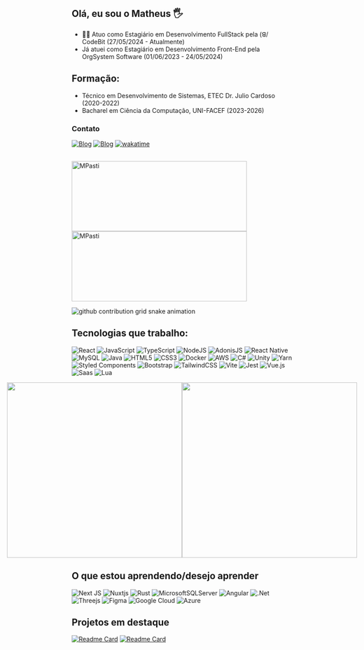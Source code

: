 ## Olá, eu sou o Matheus 🖐
- 👨‍💻 Atuo como Estagiário em Desenvolvimento FullStack pela (ꓭ/ CodeBit (27/05/2024 - Atualmente)
- Já atuei como Estagiário em Desenvolvimento Front-End pela OrgSystem Software (01/06/2023 - 24/05/2024)  
## Formação:
- Técnico em Desenvolvimento de Sistemas, ETEC Dr. Julio Cardoso (2020-2022)
- Bacharel em Ciência da Computação, UNI-FACEF (2023-2026)
### Contato
[![Blog](https://img.shields.io/badge/Instagram-E4405F?style=for-the-badge&logo=instagram&logoColor=white)](https://www.instagram.com/pastimatheus/)
[![Blog](https://img.shields.io/badge/LinkedIn-0077B5?style=for-the-badge&logo=linkedin&logoColor=white)](https://www.linkedin.com/in/matheus-pasti-7278b6253/)
[![wakatime](https://wakatime.com/badge/user/018e1a1d-df1d-4233-8782-8c4217950414.svg)](https://wakatime.com/@018e1a1d-df1d-4233-8782-8c4217950414)
<br></br>

 <p align="left">
    <img width="400em" height="160em" src="https://github-readme-stats.vercel.app/api?username=MPasti&show_icons=true&locale=en&theme=dracula" alt="MPasti"/>
  <img width="400em" height="160em" src="https://github-readme-streak-stats.herokuapp.com/?user=MPasti&theme=dracula" alt="MPasti" />
</p>
<picture>
  <source
    media="(prefers-color-scheme: dark)"
    srcset="https://raw.githubusercontent.com/MPasti/snk/output/github-contribution-grid-snake-dark.svg"
  />
  <source
    media="(prefers-color-scheme: light)"
    srcset="https://raw.githubusercontent.com/MPasti/snk/output/github-contribution-grid-snake.svg"
  />
  <img
    alt="github contribution grid snake animation"
    src="https://raw.githubusercontent.com/MPasti/snk/output/github-contribution-grid-snake.svg"
  />
</picture>

## Tecnologias que trabalho:

![React](https://img.shields.io/badge/react-%2320232a.svg?style=for-the-badge&logo=react&logoColor=%2361DAFB)
![JavaScript](https://img.shields.io/badge/javascript-%23323330.svg?style=for-the-badge&logo=javascript&logoColor=%23F7DF1E)
![TypeScript](https://img.shields.io/badge/typescript-%23007ACC.svg?style=for-the-badge&logo=typescript&logoColor=white)
![NodeJS](https://img.shields.io/badge/node.js-6DA55F?style=for-the-badge&logo=node.js&logoColor=white)
![AdonisJS](https://img.shields.io/badge/adonisjs-%23220052.svg?style=for-the-badge&logo=adonisjs&logoColor=white)
![React Native](https://img.shields.io/badge/react_native-%2320232a.svg?style=for-the-badge&logo=react&logoColor=%2361DAFB)
![MySQL](https://img.shields.io/badge/mysql-4479A1.svg?style=for-the-badge&logo=mysql&logoColor=white)
![Java](https://img.shields.io/badge/java-%23ED8B00.svg?style=for-the-badge&logo=openjdk&logoColor=white)
![HTML5](https://img.shields.io/badge/html5-%23E34F26.svg?style=for-the-badge&logo=html5&logoColor=white)
![CSS3](https://img.shields.io/badge/css3-%231572B6.svg?style=for-the-badge&logo=css3&logoColor=white)
![Docker](https://img.shields.io/badge/docker-%230db7ed.svg?style=for-the-badge&logo=docker&logoColor=white)
![AWS](https://img.shields.io/badge/AWS-%23FF9900.svg?style=for-the-badge&logo=amazon-aws&logoColor=white)
![C#](https://img.shields.io/badge/c%23-%23239120.svg?style=for-the-badge&logo=csharp&logoColor=white)
![Unity](https://img.shields.io/badge/unity-%23000000.svg?style=for-the-badge&logo=unity&logoColor=white)
![Yarn](https://img.shields.io/badge/yarn-%232C8EBB.svg?style=for-the-badge&logo=yarn&logoColor=white)
![Styled Components](https://img.shields.io/badge/styled--components-DB7093?style=for-the-badge&logo=styled-components&logoColor=white)
![Bootstrap](https://img.shields.io/badge/bootstrap-%238511FA.svg?style=for-the-badge&logo=bootstrap&logoColor=white)
![TailwindCSS](https://img.shields.io/badge/tailwindcss-%2338B2AC.svg?style=for-the-badge&logo=tailwind-css&logoColor=white)
![Vite](https://img.shields.io/badge/vite-%23646CFF.svg?style=for-the-badge&logo=vite&logoColor=white)
![Jest](https://img.shields.io/badge/-jest-%23C21325?style=for-the-badge&logo=jest&logoColor=white)
![Vue.js](https://img.shields.io/badge/vuejs-%2335495e.svg?style=for-the-badge&logo=vuedotjs&logoColor=%234FC08D)
![Saas](https://img.shields.io/badge/Sass-CC6699?style=for-the-badge&logo=sass&logoColor=white)
![Lua](https://img.shields.io/badge/Lua-2C2D72?style=for-the-badge&logo=lua&logoColor=white)

<div style="display: flex; justify-content: center;">
 <a href="https://github.com/anuraghazra/github-readme-stats">
  <img align="center" src="https://github-readme-stats.vercel.app/api/top-langs/?username=MPasti&layout=donut" width="400" />
</a>
<a href="https://wakatime.com/@MPasti">
  <img align="center" src="https://github-readme-stats.vercel.app/api/wakatime?username=@MPasti" width="400" />
</a>
</div>

## O que estou aprendendo/desejo aprender
![Next JS](https://img.shields.io/badge/Next-black?style=for-the-badge&logo=next.js&logoColor=white)
![Nuxtjs](https://img.shields.io/badge/Nuxt-002E3B?style=for-the-badge&logo=nuxtdotjs&logoColor=#00DC82)
![Rust](https://img.shields.io/badge/Rust-000000?style=for-the-badge&logo=rust&logoColor=white)
![MicrosoftSQLServer](https://img.shields.io/badge/Microsoft%20SQL%20Server-CC2927?style=for-the-badge&logo=microsoft%20sql%20server&logoColor=white)
![Angular](https://img.shields.io/badge/angular-%23DD0031.svg?style=for-the-badge&logo=angular&logoColor=white)
![.Net](https://img.shields.io/badge/.NET-5C2D91?style=for-the-badge&logo=.net&logoColor=white)
![Threejs](https://img.shields.io/badge/threejs-black?style=for-the-badge&logo=three.js&logoColor=white)
![Figma](https://img.shields.io/badge/figma-%23F24E1E.svg?style=for-the-badge&logo=figma&logoColor=white)
![Google Cloud](https://img.shields.io/badge/GoogleCloud-%234285F4.svg?style=for-the-badge&logo=google-cloud&logoColor=white)
![Azure](https://img.shields.io/badge/azure-%230072C6.svg?style=for-the-badge&logo=microsoftazure&logoColor=white)

## Projetos em destaque
  [![Readme Card](https://github-readme-stats.vercel.app/api/pin/?username=MPasti&repo=Traume-Game-TCC)](https://github.com/MPasti/Traume-Game-TCC)
 [![Readme Card](https://github-readme-stats.vercel.app/api/pin/?username=MPasti&repo=instituto-joao-de-barro)](https://github.com/MPasti/instituto-joao-de-barro)
  
</div>
